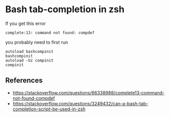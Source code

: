 # Bash tab-completion in zsh

If you get this error

```shell
complete:13: command not found: compdef
```

you probably need to first run

```shell
autoload bashcompinit
bashcompinit
autoload -Uz compinit
compinit
```

## References

- https://stackoverflow.com/questions/66338988/complete13-command-not-found-compdef
- https://stackoverflow.com/questions/3249432/can-a-bash-tab-completion-script-be-used-in-zsh

